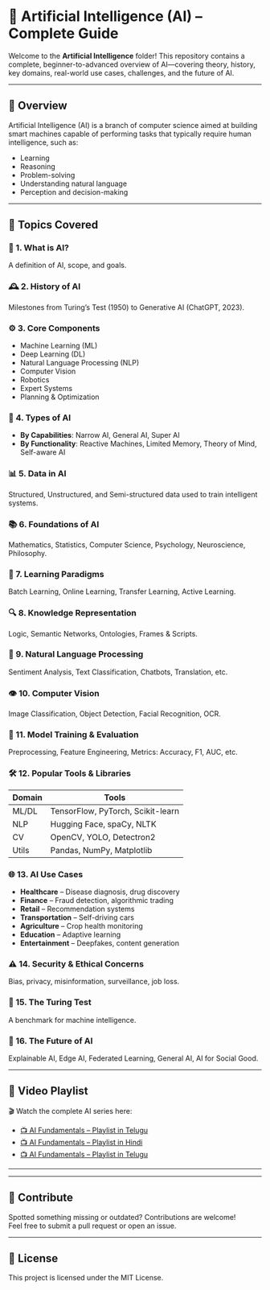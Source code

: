 # 🤖 Artificial Intelligence (AI) – Complete Guide

Welcome to the **Artificial Intelligence** folder! This repository contains a complete, beginner-to-advanced overview of AI—covering theory, history, key domains, real-world use cases, challenges, and the future of AI.

---

## 📌 Overview

Artificial Intelligence (AI) is a branch of computer science aimed at building smart machines capable of performing tasks that typically require human intelligence, such as:

- Learning
- Reasoning
- Problem-solving
- Understanding natural language
- Perception and decision-making

---

## 🧠 Topics Covered

### 📘 1. What is AI?
A definition of AI, scope, and goals.

### 🕰️ 2. History of AI
Milestones from Turing’s Test (1950) to Generative AI (ChatGPT, 2023).

### ⚙️ 3. Core Components
- Machine Learning (ML)
- Deep Learning (DL)
- Natural Language Processing (NLP)
- Computer Vision
- Robotics
- Expert Systems
- Planning & Optimization

### 🧠 4. Types of AI
- **By Capabilities**: Narrow AI, General AI, Super AI
- **By Functionality**: Reactive Machines, Limited Memory, Theory of Mind, Self-aware AI

### 📊 5. Data in AI
Structured, Unstructured, and Semi-structured data used to train intelligent systems.

### 📚 6. Foundations of AI
Mathematics, Statistics, Computer Science, Psychology, Neuroscience, Philosophy.

### 🤖 7. Learning Paradigms
Batch Learning, Online Learning, Transfer Learning, Active Learning.

### 🔍 8. Knowledge Representation
Logic, Semantic Networks, Ontologies, Frames & Scripts.

### 💬 9. Natural Language Processing
Sentiment Analysis, Text Classification, Chatbots, Translation, etc.

### 👁️ 10. Computer Vision
Image Classification, Object Detection, Facial Recognition, OCR.

### 🧪 11. Model Training & Evaluation
Preprocessing, Feature Engineering, Metrics: Accuracy, F1, AUC, etc.

### 🛠️ 12. Popular Tools & Libraries
| Domain | Tools |
|--------|-------|
| ML/DL  | TensorFlow, PyTorch, Scikit-learn |
| NLP    | Hugging Face, spaCy, NLTK         |
| CV     | OpenCV, YOLO, Detectron2          |
| Utils  | Pandas, NumPy, Matplotlib         |

### 🌐 13. AI Use Cases
- **Healthcare** – Disease diagnosis, drug discovery
- **Finance** – Fraud detection, algorithmic trading
- **Retail** – Recommendation systems
- **Transportation** – Self-driving cars
- **Agriculture** – Crop health monitoring
- **Education** – Adaptive learning
- **Entertainment** – Deepfakes, content generation

### ⚠️ 14. Security & Ethical Concerns
Bias, privacy, misinformation, surveillance, job loss.

### 🧠 15. The Turing Test
A benchmark for machine intelligence.

### 🔮 16. The Future of AI
Explainable AI, Edge AI, Federated Learning, General AI, AI for Social Good.

---

## 🎥 Video Playlist

🎬 Watch the complete AI series here:

- [📺 AI Fundamentals – Playlist in Telugu](https://www.youtube.com/playlist?list=PLv_sM9ZH4RUX3cTixZiSBlCVhG_L9rDzV)
- [📺 AI Fundamentals – Playlist in Hindi](https://www.youtube.com/playlist?list=PLV8vIYTIdSnYsdt0Dh9KkD9WFEi7nVgbe)
- [📺 AI Fundamentals – Playlist in Telugu](https://www.youtube.com/watch?v=Ux2X2Te20Wo)

---
---

## 🙌 Contribute

Spotted something missing or outdated? Contributions are welcome!  
Feel free to submit a pull request or open an issue.

---

## 📄 License

This project is licensed under the MIT License.
